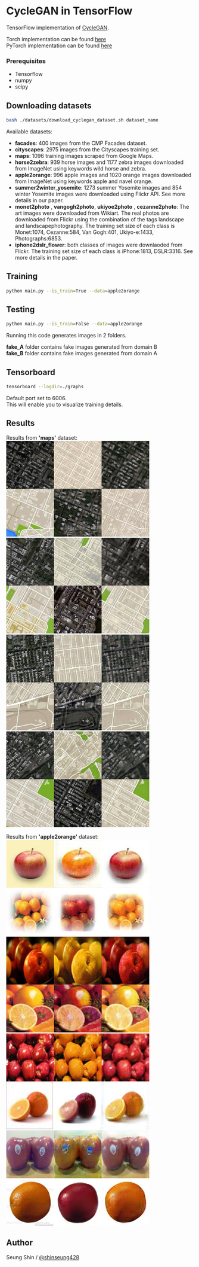 # CycleGAN in TensorFlow

TensorFlow implementation of [CycleGAN](https://arxiv.org/pdf/1703.10593.pdf).

Torch implementation can be found [here](https://github.com/junyanz/CycleGAN)  
PyTorch implementation can be found [here](https://github.com/junyanz/pytorch-CycleGAN-and-pix2pix)

### Prerequisites  
* Tensorflow  
* numpy  
* scipy  

## Downloading datasets  
```bash
bash ./datasets/download_cyclegan_dataset.sh dataset_name  
```
Available datasets:  
* __facades__: 400 images from the CMP Facades dataset.
* __cityscapes__: 2975 images from the Cityscapes training set.  
* __maps__: 1096 training images scraped from Google Maps.  
* __horse2zebra__: 939 horse images and 1177 zebra images downloaded from ImageNet using keywords wild horse and zebra.  
* __apple2orange__: 996 apple images and 1020 orange images downloaded from ImageNet using keywords apple and navel orange.  
* __summer2winter_yosemite__: 1273 summer Yosemite images and 854 winter Yosemite images were downloaded using Flickr API. See more details in our paper.  
* __monet2photo__ , __vangogh2photo__, __ukiyoe2photo__ , __cezanne2photo__: The art images were downloaded from Wikiart. The real photos are downloaded from Flickr using the combination of the tags landscape and landscapephotography. The training set size of each class is Monet:1074, Cezanne:584, Van Gogh:401, Ukiyo-e:1433, Photographs:6853.  
* __iphone2dslr_flower__: both classes of images were downlaoded from Flickr. The training set size of each class is iPhone:1813, DSLR:3316. See more details in the paper.  

## Training
```bash
python main.py --is_train=True --data=apple2orange
```
 

## Testing
```bash
python main.py --is_train=False --data=apple2orange
```

Running this code generates images in 2 folders.  
  
__fake_A__ folder contains fake images generated from domain B  
__fake_B__ folder contains fake images generated from domain A  

## Tensorboard  
```bash
tensorboard --logdir=./graphs
```

Default port set to 6006.  
This will enable you to visualize training details.  

## Results  

Results from __'maps'__ dataset:  
![maps_1](./checkpoints/images(maps)/model_015000.jpg)
![maps_2](./checkpoints/images(maps)/model_024000.jpg)  
![maps_3](./checkpoints/images(maps)/model_034000.jpg)
![maps_4](./checkpoints/images(maps)/model_037000.jpg)  

Results from __'apple2orange'__ dataset:  
![a2o_1](./checkpoints/images(apple2orange)/model_030000.jpg)  
![a2o_2](./checkpoints/images(apple2orange)/model_031000.jpg)  
![a2o_3](./checkpoints/images(apple2orange)/model_069000.jpg)
![a2o_4](./checkpoints/images(apple2orange)/model_084000.jpg)  

## Author

Seung Shin / [@shinseung428](http://shinseung428.github.io)